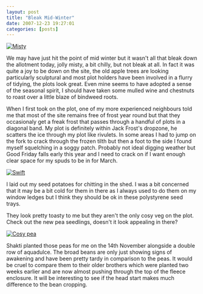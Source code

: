 ```yaml
---
layout: post
title: "Bleak Mid-Winter"
date: 2007-12-23 19:27:01
categories: [posts]
---
```


[![Misty](https://farm3.static.flickr.com/2328/2130684893_b96e7b41e4_m.jpg)](https://www.flickr.com/photos/warriorwomen/2130684893/)

We may have just hit the point of mid winter but it wasn't all that bleak down the allotment today, jolly misty, a bit chilly, but not bleak at all. In fact it was quite a joy to be down on the site, the old apple trees are looking particularly sculptural and most plot holders have been involved in a flurry of tidying, the plots look great. Even mine seems to have adopted a sense of the seasonal spirit, I should have taken some mulled wine and chestnuts to roast over a little blaze of bindweed roots.

When I first took on the plot, one of my more experienced neighbours told me that most of the site remains free of frost year round but that they occasionaly get a freak frost that passes through a handful of plots in a diagonal band. My plot is definitely within Jack Frost's dropzone, he scatters the ice through my plot like rivulets. In some areas I had to jump on the fork to crack through the frozen tilth but then a foot to the side I found myself squelching in a soggy patch. Probably not ideal digging weather but Good Friday falls early this year and I need to crack on if I want enough clear space for my spuds to be in for March.

[![Swift](https://farm3.static.flickr.com/2166/2130683539_2618c7c238_m.jpg)](https://www.flickr.com/photos/warriorwomen/2130683539/)

I laid out my seed potatoes for chitting in the shed. I was a bit concerned that it may be a bit cold for them in there as I always used to do them on my window ledges but I think they should be ok in these polystyrene seed trays.

They look pretty toasty to me but they aren't the only cosy veg on the plot. Check out the new pea seedlings, doesn't it look appealing in there?

[![Cosy pea](https://farm3.static.flickr.com/2328/2130684369_7e7137775a_m.jpg)](https://www.flickr.com/photos/warriorwomen/2130684369/)

Shakti planted those peas for me on the 14th November alongside a double row of aquadulce. The broad beans are only just showing signs of awakening and have been pretty tardy in comparison to the peas. It would be cruel to compare them to their older brothers which were planted two weeks earlier and are now almost pushing through the top of the fleece enclosure. It will be interesting to see if the head start makes much difference to the bean cropping.
